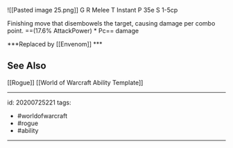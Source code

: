 ![[Pasted image 25.png]]
G 
R Melee
T Instant
P 35e
S 1-5cp

Finishing move that disembowels the target, causing damage per combo point. ==(17.6% AttackPower) \* Pc== damage

***Replaced by [[Envenom]] ***

## See Also
[[Rogue]]
[[World of Warcraft Ability Template]]

---

id: 20200725221
tags:
 - #worldofwarcraft
 - #rogue
 - #ability

---
